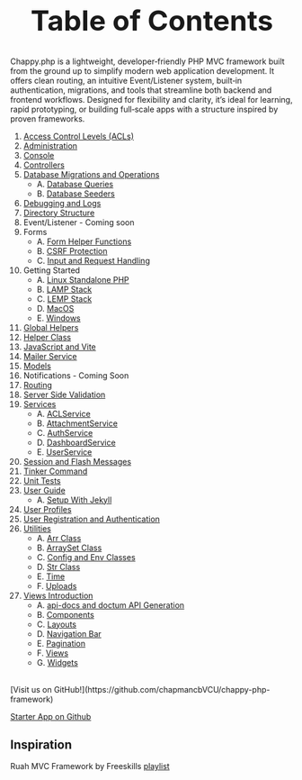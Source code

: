 <h1 style="font-size: 50px; text-align: center;">Table of Contents</h1>
Chappy.php is a lightweight, developer‑friendly PHP MVC framework built from the ground up to simplify modern web application development.  
It offers clean routing, an intuitive Event/Listener system, built‑in authentication, migrations, and tools that streamline both backend and frontend workflows.  
Designed for flexibility and clarity, it’s ideal for learning, rapid prototyping, or building full‑scale apps with a structure inspired by proven frameworks.

1. [Access Control Levels (ACLs)](access_control_levels)
2. [Administration](administration)
3. [Console](console)
4. [Controllers](controllers)
5. [Database Migrations and Operations](database_operations)
    * A. [Database Queries](database_queries)
    * B. [Database Seeders](database_seeders)
6. [Debugging and Logs](debugging_and_logs)
7. [Directory Structure](directory_structure)
8. Event/Listener - Coming soon
9. Forms
    * A. [Form Helper Functions](forms)
    * B. [CSRF Protection](csrf)
    * C. [Input and Request Handling](input_and_request_handling)
10. Getting Started
    * A. [Linux Standalone PHP](linux_php_standalone)
    * B. [LAMP Stack](lamp)
    * C. [LEMP Stack](lemp)
    * D. [MacOS](macos)
    * E. [Windows](windows)
11. [Global Helpers](globals)
12. [Helper Class](helpers)
13. [JavaScript and Vite](javascript)
14. [Mailer Service](email)
15. [Models](models)
16. Notifications - Coming Soon
17. [Routing](routing)
18. [Server Side Validation](server_side_validation)
19. [Services](services)
    * A. [ACLService](acl_service)
    * B. [AttachmentService](attachment_service)
    * C. [AuthService](auth_service)
    * D. [DashboardService](dashboard_service)
    * E. [UserService](user_service)
20. [Session and Flash Messages](session_and_flash_messages)
21. [Tinker Command](tinker)
22. [Unit Tests](unit_tests)
23. [User Guide](user_guide)
    * A. [Setup With Jekyll](jekyll_setup)
24. [User Profiles](user_profiles)
25. [User Registration and Authentication](user_registration_and_authentication)
26. [Utilities](utilities)
    * A. [Arr Class](arr)
    * B. [ArraySet Class](array_set)
    * C. [Config and Env Classes](config_env)
    * D. [Str Class](str)
    * E. [Time](time)
    * F. [Uploads](uploads)
27. [Views Introduction](views_intro)
    * A. [api-docs and doctum API Generation](doctum)
    * B. [Components](components)
    * C. [Layouts](layouts)
    * D. [Navigation Bar](nav_bar)
    * E. [Pagination](pagination)
    * F. [Views](views)
    * G. [Widgets](widgets)

<br>
[Visit us on GitHub!](https://github.com/chapmancbVCU/chappy-php-framework)

[Starter App on Github](https://github.com/chapmancbVCU/chappy-php-starter)

<h2>Inspiration</h2>

Ruah MVC Framework by Freeskills [playlist](<https://www.youtube.com/playlist?list=PLFPkAJFH7I0keB1qpWk5qVVUYdNLTEUs3>)
